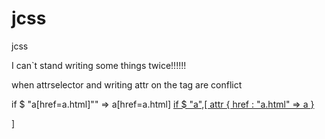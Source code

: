 # jcss
jcss

I can`t stand writing some things twice!!!!!!


when attrselector and writing attr on the tag are conflict

if $ "a[href=a.html]"" => a[href=a.html] <a href="a.html">
if $ "a",[
  attr {
    href : "a.html"    => a              <a href="a.html">
  }

]
